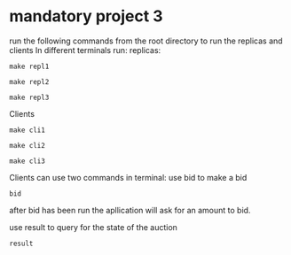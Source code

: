 # mandatory project 3 

run the following commands from the root directory to run the replicas and clients 
In different terminals run:
replicas:

```make repl1```

```make repl2```

```make repl3```

Clients

```make cli1```

```make cli2```

```make cli3```

Clients can use two commands in terminal:
use bid to make a bid

```bid```

after bid has been run the apllication will ask for an amount to bid.

use result to query for the state of the auction

```result```
